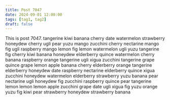```yaml
---
title: Post 7047
date: 2024-09-01 12:00:00
tags: [tag1, tag2]
draft: false
---
```

This is post 7047.
tangerine
kiwi
banana
cherry
date
watermelon
strawberry
honeydew
cherry
ugli
pear
yuzu
mango
zucchini
cherry
nectarine
mango
fig
ugli
raspberry
mango
lemon
fig
lemon
watermelon
ugli
yuzu
tangerine
fig
cherry
kiwi
banana
honeydew
elderberry
quince
watermelon
cherry
banana
raspberry
orange
tangerine
ugli
xigua
zucchini
tangerine
grape
quince
grape
lemon
apple
banana
cherry
elderberry
orange
tangerine
elderberry
honeydew
date
raspberry
nectarine
elderberry
quince
xigua
zucchini
honeydew
watermelon
elderberry
strawberry
yuzu
banana
pear
nectarine
ugli
honeydew
fig
zucchini
raspberry
quince
pear
tangerine
lemon
lemon
lemon
apple
zucchini
grape
date
ugli
xigua
fig
yuzu
orange
yuzu
fig
kiwi
pear
strawberry
honeydew
strawberry
banana
